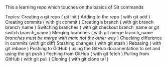 This a learning repo which touches on the basics of Git commands

Topics:
Creating a git repo ( git init )
Adding to the repo ( with git add )
Creating commits ( with git commit )
Creating a branch ( with git branch branch_name )
Switching branches ( with git checkout branch_name or git switch branch_name )
Merging branches ( with git merge branch_name *branches must be merge with main not the other way* )
Checking difference in commits (with git diff)
Stashing changes ( with git stash )
Rebasing ( with git rebase )
Pushing to GitHub ( using the GitHub documentation to set and using the git push )
Feching from GitHub ( with git fetch )
Pulling from GitHub ( with git pull )
Cloning ( with git clone url )
